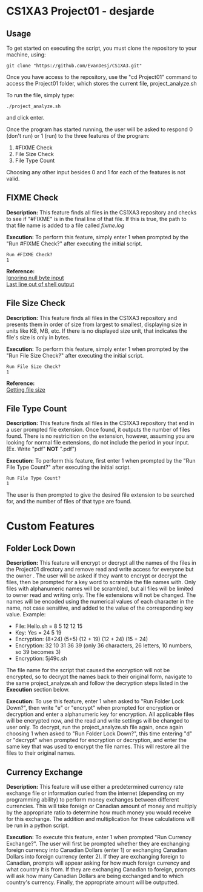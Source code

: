 # CS1XA3 Project01 -  desjarde

## Usage
To get started on executing the script, you must clone the repository to your machine, using:

    git clone "https://github.com/EvanDesj/CS1XA3.git"
Once you have access to the repository, use the "cd Project01" command to access the Project01
folder, which stores the current file, project_analyze.sh

To run the file, simply type:

    ./project_analyze.sh
and click enter.

Once the program has started running, the user will be asked to respond 0 (don't run) or 1 (run)
to the three features of the program:

 1. #FIXME Check
 2. File Size Check
 3. File Type Count

Choosing any other input besides 0 and 1 for each of the features is not valid.

## FIXME Check
**Description:** This feature finds all files in the CS1XA3 repository and checks to see if
"#FIXME" is in the final line of that file. If this is true, the path to that file name is added
to a file called *fixme.log*

**Execution:** To perform this feature, simply enter 1 when prompted by the "Run #FIXME Check?"
after executing the initial script.

    Run #FIXME Check?
    1

**Reference:**  
[Ignoring null byte input](https://askubuntu.com/questions/926626/how-do-i-fix-warning-command-substitution-ignored-null-byte-in-input)  
[Last line out of shell output](https://stackoverflow.com/questions/31381373/get-last-line-of-shell-output-as-a-variable)

## File Size Check
**Description:** This feature finds all files in the CS1XA3 repository and presents them in
order of size from largest to smallest, displaying size in units like KB, MB, etc. If there is
no displayed size unit, that indicates the file's size is only in bytes. 

**Execution:** To perform this feature, simply enter 1 when prompted by the "Run File Size Check?"
after executing the initial script.

    Run File Size Check?
    1

**Reference:**  
[Getting file size](https://unix.stackexchange.com/questions/22432/getting-size-with-du-of-files-only)

## File Type Count
**Description:** This feature finds all files in the CS1XA3 repository that end in a user prompted file
extension. Once found, it outputs the number of files found. There is no restricition on the extension,
however, assuming you are looking for normal file extensions, do not include the period in your input.
(Ex. Write "pdf" **NOT** ".pdf")

**Execution:** To perform this feature, first enter 1 when prompted by the "Run File Type Count?"
after executing the initial script.

    Run File Type Count?
    1
The user is then prompted to give the desired file extension to be searched for, and the number of
files of that type are found.

# Custom Features

## Folder Lock Down
**Description:** This feature will encrypt or decrypt all the names of the files in the Project01
directory and remove read and write access for everyone but the owner . The user will be asked if
they want to encrypt or decrypt the files, then be prompted for a key word to scramble the file names
with. Only files with alphanumeric names will be scrambled, but all files will be limited to owner
read and writing only. The file extensions will not be changed. The names will be encoded using the
numerical values of each character in the name, not case sensitive, and added to the value of the
corresponding key value.
Example:
 - File: Hello.sh = 8 5 12 12 15
 - Key: Yes = 24 5 19
 - Encryption: (8+24) (5+5) (12 + 19) (12 + 24) (15 + 24)
 - Encryption: 32 10 31 36 39 (only 36 characters, 26 letters, 10 numbers, so 39 becomes 3)
 - Encryption: 5j49c.sh

The file name for the script that caused the encryption will not be encrypted, so to decrypt the
names back to their original form, navigate to the same project_analyze.sh and follow the decryption
steps listed in the **Execution** section below.

**Execution:** To use this feature, enter 1 when asked to "Run Folder Lock Down?", then write "e" or
"encrypt" when prompted for encryption or decryption and enter a alphanumeric key for encryption. All
applicable files will be encrypted now, and the read and write settings will be changed to user only.
To decrypt, run the project_analyze.sh file again, once again choosing 1 when asked to
"Run Folder Lock Down?", this time entering "d" or "decrypt" when prompted for encryption or decryption,
and enter the same key that was used to encrypt the file names. This will restore all the files to their
original names.

## Currency Exchange

**Description:** This feature will use either a predetermined currency rate exchange file or information
curled from the internet (depending on my programming ability) to perform money exchanges between
different currencies. This will take foreign or Canadian amount of money and multiply by the appropriate
ratio to determine how much money you would receive for this exchange. The addition and multiplication
for these calculations will be run in a python script.

**Execution:** To execute this feature, enter 1 when prompted "Run Currency Exchange?". The user will
first be prompted whether they are exchanging foreign currency into Canadian Dollars (enter 1) or
exchanging Canadian Dollars into foreign currency (enter 2). If they are exchanging foreign to
Canadian, prompts will appear asking for how much foreign currency and what country it is from. If
they are exchanging Canadian to foreign, prompts will ask how many Canadian Dollars are being exchanged
and to which country's currency. Finally, the appropriate amount will be outputted.
